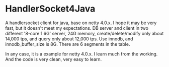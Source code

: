 HandlerSocket4Java
==================

A handlersocket client for java, base on netty 4.0.x.
I hope it may be very fast, but it doesn't meet my expectations.
DB server and client in two different '8-core 1.6G' server, 24G memory, create/delete/modify only about 14,000 tps, and query only about 12,000 tps.
Use innodb, and innodb_buffer_size is 8G. There are 6 segments in the table.

In any case, it is a example for netty 4.0.x. I learn much from the working.
And the code is very clean, very easy to learn.



